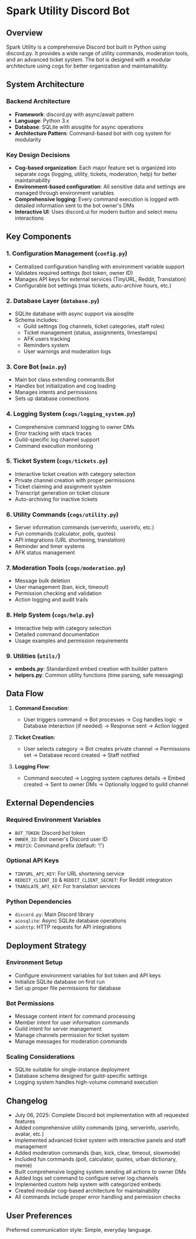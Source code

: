 # Spark Utility Discord Bot

## Overview

Spark Utility is a comprehensive Discord bot built in Python using discord.py. It provides a wide range of utility commands, moderation tools, and an advanced ticket system. The bot is designed with a modular architecture using cogs for better organization and maintainability.

## System Architecture

### Backend Architecture
- **Framework**: discord.py with async/await pattern
- **Language**: Python 3.x
- **Database**: SQLite with aiosqlite for async operations
- **Architecture Pattern**: Command-based bot with cog system for modularity

### Key Design Decisions
- **Cog-based organization**: Each major feature set is organized into separate cogs (logging, utility, tickets, moderation, help) for better maintainability
- **Environment-based configuration**: All sensitive data and settings are managed through environment variables
- **Comprehensive logging**: Every command execution is logged with detailed information sent to the bot owner's DMs
- **Interactive UI**: Uses discord.ui for modern button and select menu interactions

## Key Components

### 1. Configuration Management (`config.py`)
- Centralized configuration handling with environment variable support
- Validates required settings (bot token, owner ID)
- Manages API keys for external services (TinyURL, Reddit, Translation)
- Configurable bot settings (max tickets, auto-archive hours, etc.)

### 2. Database Layer (`database.py`)
- SQLite database with async support via aiosqlite
- Schema includes:
  - Guild settings (log channels, ticket categories, staff roles)
  - Ticket management (status, assignments, timestamps)
  - AFK users tracking
  - Reminders system
  - User warnings and moderation logs

### 3. Core Bot (`main.py`)
- Main bot class extending commands.Bot
- Handles bot initialization and cog loading
- Manages intents and permissions
- Sets up database connections

### 4. Logging System (`cogs/logging_system.py`)
- Comprehensive command logging to owner DMs
- Error tracking with stack traces
- Guild-specific log channel support
- Command execution monitoring

### 5. Ticket System (`cogs/tickets.py`)
- Interactive ticket creation with category selection
- Private channel creation with proper permissions
- Ticket claiming and assignment system
- Transcript generation on ticket closure
- Auto-archiving for inactive tickets

### 6. Utility Commands (`cogs/utility.py`)
- Server information commands (serverinfo, userinfo, etc.)
- Fun commands (calculator, polls, quotes)
- API integrations (URL shortening, translation)
- Reminder and timer systems
- AFK status management

### 7. Moderation Tools (`cogs/moderation.py`)
- Message bulk deletion
- User management (ban, kick, timeout)
- Permission checking and validation
- Action logging and audit trails

### 8. Help System (`cogs/help.py`)
- Interactive help with category selection
- Detailed command documentation
- Usage examples and permission requirements

### 9. Utilities (`utils/`)
- **embeds.py**: Standardized embed creation with builder pattern
- **helpers.py**: Common utility functions (time parsing, safe messaging)

## Data Flow

1. **Command Execution**:
   - User triggers command → Bot processes → Cog handles logic → Database interaction (if needed) → Response sent → Action logged

2. **Ticket Creation**:
   - User selects category → Bot creates private channel → Permissions set → Database record created → Staff notified

3. **Logging Flow**:
   - Command executed → Logging system captures details → Embed created → Sent to owner DMs → Optionally logged to guild channel

## External Dependencies

### Required Environment Variables
- `BOT_TOKEN`: Discord bot token
- `OWNER_ID`: Bot owner's Discord user ID
- `PREFIX`: Command prefix (default: '!')

### Optional API Keys
- `TINYURL_API_KEY`: For URL shortening service
- `REDDIT_CLIENT_ID` & `REDDIT_CLIENT_SECRET`: For Reddit integration
- `TRANSLATE_API_KEY`: For translation services

### Python Dependencies
- `discord.py`: Main Discord library
- `aiosqlite`: Async SQLite database operations
- `aiohttp`: HTTP requests for API integrations

## Deployment Strategy

### Environment Setup
- Configure environment variables for bot token and API keys
- Initialize SQLite database on first run
- Set up proper file permissions for database

### Bot Permissions
- Message content intent for command processing
- Member intent for user information commands
- Guild intent for server management
- Manage channels permission for ticket system
- Manage messages for moderation commands

### Scaling Considerations
- SQLite suitable for single-instance deployment
- Database schema designed for guild-specific settings
- Logging system handles high-volume command execution

## Changelog
- July 06, 2025: Complete Discord bot implementation with all requested features
- Added comprehensive utility commands (ping, serverinfo, userinfo, avatar, etc.)
- Implemented advanced ticket system with interactive panels and staff management
- Added moderation commands (ban, kick, clear, timeout, slowmode)
- Included fun commands (poll, calculator, quotes, urban dictionary, meme)
- Built comprehensive logging system sending all actions to owner DMs
- Added logs set command to configure server log channels
- Implemented custom help system with categorized embeds
- Created modular cog-based architecture for maintainability
- All commands include proper error handling and permission checks

## User Preferences

Preferred communication style: Simple, everyday language.